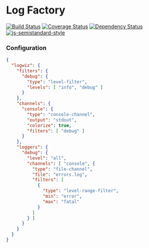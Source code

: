 # Log Factory

[![Build Status](https://travis-ci.org/weirdpattern/log-factory.svg?branch=master)](https://travis-ci.org/weirdpattern/log-factory)
[![Coverage Status](https://coveralls.io/repos/github/weirdpattern/log-factory/badge.svg?branch=master)](https://coveralls.io/github/weirdpattern/log-factory?branch=master)
[![Dependency Status](https://gemnasium.com/badges/github.com/weirdpattern/log-factory.svg)](https://gemnasium.com/github.com/weirdpattern/log-factory)
[![js-semistandard-style](https://img.shields.io/badge/code%20style-semistandard-brightgreen.svg?style=flat)](https://github.com/Flet/semistandard)

### Configuration
```json
{
  "logwiz": {
    "filters": {
      "debug": {
        "type": "level-filter",
        "levels": [ "info", "debug" ]
      }
    },
    "channels": {
      "console": {
        "type": "console-channel",
        "output": "stdout",
        "colorize": true,
        "filters": [ "debug" ]
      }
    },
    "loggers": {
      "debug": {
        "level": "all",
        "channels": [ "console", {
          "type": "file-channel",
          "file": "errors.log",
          "filters": [
            {
              "type": "level-range-filter",
              "min": "error",
              "max": "fatal"
            }
          ]
        } ]
      }
    }
  }
}
```
